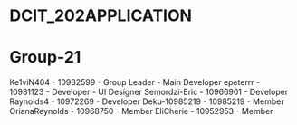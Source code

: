 # DCIT_202APPLICATION
# Group-21
Ke1viN404 - 10982599 -  Group Leader - Main Developer
epeterrr - 10981123 - Developer - UI Designer
Semordzi-Eric - 10966901 - Developer
Raynolds4 - 10972269 - Developer
Deku-10985219 - 10985219 - Member 
OrianaReynolds - 10968750 - Member
EliCherie - 10952953 - Member
